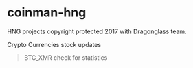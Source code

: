 # coinman-hng
HNG projects copyright protected 2017 with Dragonglass team.


Crypto Currencies stock updates
> BTC_XMR check for statistics
